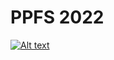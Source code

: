 # PPFS 2022
[![Alt text](https://img.youtube.com/vi/6UUnrld5w9U/0.jpg)](https://www.youtube.com/watch?v=6UUnrld5w9U)
